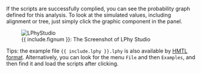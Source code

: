 
If the scripts are successfully complied,
you can see the probability graph defined for this analysis. 
To look at the simulated values, including alignment or tree, 
just simply click the graphic component in the panel.  

<figure class="image">
  <img src="LinguaPhyloStudio.png" alt="LPhyStudio">
  <figcaption>{{ include.fignum }}: The Screenshot of LPhy Studio</figcaption>
</figure>

Tips: the example file `{{ include.lphy }}.lphy` is also available 
by [HMTL format](./lphy.html). 
Alternatively, you can look for the menu `File` and then `Examples`, 
and then find it and load the scripts after clicking. 


